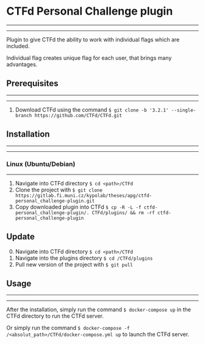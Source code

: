 # CTFd Personal Challenge plugin
---
---
Plugin to give CTFd the ability to work with individual flags which are included.

Individual flag creates unique flag for each user, that brings many advantages.

## Prerequisites
---
---
1. Download CTFd using the command `$ git clone -b '3.2.1' --single-branch https://github.com/CTFd/CTFd.git`


## Installation
---
---
### Linux (Ubuntu/Debian)
---

1. Navigate into CTFd directory `$ cd <path>/CTFd`
2. Clone the project with `$ git clone https://gitlab.fi.muni.cz/kypolab/theses/apg/ctfd-personal_challenge-plugin.git`
3. Copy downloaded plugin into CTFd `$ cp -R -L -f ctfd-personal_challenge-plugin/. CTFd/plugins/ && rm -rf ctfd-personal_challenge-plugin`

## Update

0. Navigate into CTFd directory `$ cd <path>/CTFd`
1. Navigate into the plugins directory `$ cd /CTFd/plugins`
2. Pull new version of the project with `$ git pull`

## Usage
---
---
After the installation, simply run the command `$ docker-compose up` in the CTFd directory to run the CTFd server.

Or simply run the command `$ docker-compose -f /<absolut_path>/CTFd/docker-compose.yml up` to launch the CTFd server.